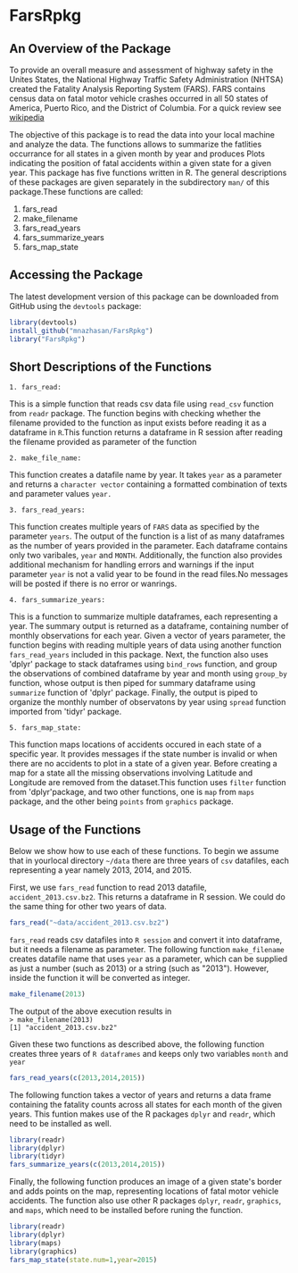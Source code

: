 # FarsRpkg

## An Overview of the Package

To provide an overall measure and assessment of highway safety in the Unites States, the National Highway Traffic Safety Administration (NHTSA) created the Fatality Analysis Reporting System (FARS). FARS contains census data on fatal motor vehicle crashes occurred in all 50 states of America, Puerto Rico, and the District of Columbia. For a quick review see [wikipedia](https://en.wikipedia.org/wiki/Fatality_Analysis_Reporting_System)

The objective of this package is to read the data into your local machine and analyze the data. The functions allows to summarize the fatlities occurrance for all states in a given month by year and produces Plots indicating the position of fatal accidents within a given state for a given year. This package has five functions written in R. The general descriptions of these packages are given separately in the subdirectory `man/` of this package.These functions are called:

1. fars_read 
2. make_filename
3. fars_read_years
4. fars_summarize_years
5. fars_map_state

## Accessing the Package

The latest development version of this package can be downloaded from GitHub using the `devtools` package:
```R
library(devtools)  
install_github("mnazhasan/FarsRpkg")  
library("FarsRpkg")
```


## Short Descriptions of the Functions

`1. fars_read:`   

This is a simple function that reads csv data file using `read_csv` function from `readr` package. The function begins with checking whether the filename provided to the function as input exists before reading it as a dataframe in `R`.This function returns a dataframe in R session after reading the
filename provided as parameter of the function

`2. make_file_name:`

This function creates a datafile name by year. It takes `year` as a parameter and returns a `character vector` containing a formatted combination of texts and parameter values `year.`

`3. fars_read_years:`   

This function creates multiple years of `FARS` data as specified by the
parameter `years`. The output of the function is a list of as many dataframes
as the number of years provided in the parameter. Each dataframe contains only
two varibales, `year` and `MONTH`. Additionally, the function
also provides additional mechanism for handling errors and warnings if the
input parameter `year` is not a valid year to be found in the read files.No messages will be posted if there is no error or wanrings.

`4. fars_summarize_years:`  

This is a function to summarize multiple dataframes, each representing a year. The summary output is returned as a dataframe, containing number of monthly
observations for each year. Given a vector of years parameter, the function
begins with reading multiple years of data using another function
`fars_read_years` included in this package. Next, the function also
uses 'dplyr' package to stack dataframes using `bind_rows` function, 
and group the observations of combined dataframe by year and month using
`group_by` function, whose output is then piped for summary
dataframe using `summarize` function of 'dplyr' package. Finally,
the output is piped to organize the monthly number of observatons by year using
`spread` function imported from 'tidyr' package.

`5. fars_map_state:`  

This function maps locations of accidents occured in each state of a specific
year. It provides messages if the state number is invalid or when there are no
accidents to plot in a state of a given year. Before creating a map for a state
all the missing observations involving Latitude and Longitude are removed from
the dataset.This function uses `filter` function from 'dplyr'package, and two other functions, one is `map` from `maps` package, and the other being `points` from `graphics` package.

## Usage of the Functions

Below we show how to use each of these functions. To begin we assume that in yourlocal directory `~/data` there are three years of `csv` datafiles, each representing a year namely 2013, 2014, and 2015.  

First, we use `fars_read` function to read 2013 datafile, `accident_2013.csv.bz2`. This returns a dataframe in R session. We could do the same thing for other two years of data. 

```R
fars_read("~data/accident_2013.csv.bz2")
```  

`fars_read` reads csv datafiles into `R session` and convert it into dataframe, but it needs a filename as parameter. The following function `make_filename` creates datafile name that uses `year` as a parameter, which can be supplied as just a number (such as 2013) or a string (such as "2013"). However, inside the function it will be converted as integer.

```R
make_filename(2013)
```  

The output of the above execution results in  
`> make_filename(2013)`  
`[1] "accident_2013.csv.bz2"`  

Given these two functions as described above, the following function creates three years of `R dataframes` and keeps only two variables `month` and `year`  

```R
fars_read_years(c(2013,2014,2015))
```  

The following function takes a vector of years and returns a data frame containing the fatality counts across all states for each month of the given years. This funtion makes use of the R packages `dplyr` and `readr`, which need to be installed as well.

```R
library(readr)  
library(dplyr)  
library(tidyr) 
fars_summarize_years(c(2013,2014,2015))
```

Finally, the following function produces an image of a given state's border and adds points on the map, representing locations of fatal motor vehicle accidents. The function also use other R packages `dplyr`, `readr`, `graphics`, and `maps`, which need to be installed before runing the function.

```R
library(readr)  
library(dplyr)  
library(maps)  
library(graphics)  
fars_map_state(state.num=1,year=2015)
```


